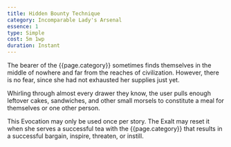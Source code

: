 ```yaml
---
title: Hidden Bounty Technique
category: Incomparable Lady's Arsenal
essence: 1
type: Simple
cost: 5m 1wp
duration: Instant
---
```


The bearer of the {{page.category}} sometimes finds themselves in the middle of nowhere and far from the reaches of civilization. However, there is no fear, since she had not exhausted her supplies just yet.

Whirling through almost every drawer they know, the user pulls enough leftover cakes, sandwiches, and other small morsels to constitute a meal for themselves or one other person.

This Evocation may only be used once per story. The Exalt may reset it when she serves a successful tea with the {{page.category}} that results in a successful bargain, inspire, threaten, or instill.
